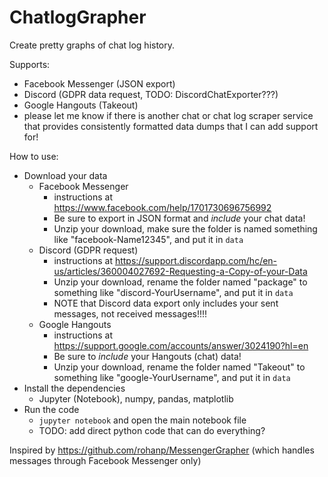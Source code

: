 # ChatlogGrapher

Create pretty graphs of chat log history.

Supports:
- Facebook Messenger (JSON export)
- Discord (GDPR data request, TODO: DiscordChatExporter???)
- Google Hangouts (Takeout)
- please let me know if there is another chat or chat log scraper service that provides consistently formatted data dumps that I can add support for!

How to use:
- Download your data
  - Facebook Messenger
    - instructions at https://www.facebook.com/help/1701730696756992
    - Be sure to export in JSON format and *include* your chat data!
    - Unzip your download, make sure the folder is named something like "facebook-Name12345", and put it in `data`
  - Discord (GDPR request)
    - instructions at https://support.discordapp.com/hc/en-us/articles/360004027692-Requesting-a-Copy-of-your-Data
    - Unzip your download, rename the folder named "package" to something like "discord-YourUsername", and put it in `data`
    - NOTE that Discord data export only includes your sent messages, not received messages!!!!
  - Google Hangouts
    - instructions at https://support.google.com/accounts/answer/3024190?hl=en
    - Be sure to *include* your Hangouts (chat) data!
    - Unzip your download, rename the folder named "Takeout" to something like "google-YourUsername", and put it in `data`
- Install the dependencies
  - Jupyter (Notebook), numpy, pandas, matplotlib
- Run the code
  - `jupyter notebook` and open the main notebook file
  - TODO: add direct python code that can do everything?

Inspired by https://github.com/rohanp/MessengerGrapher (which handles messages through Facebook Messenger only)
